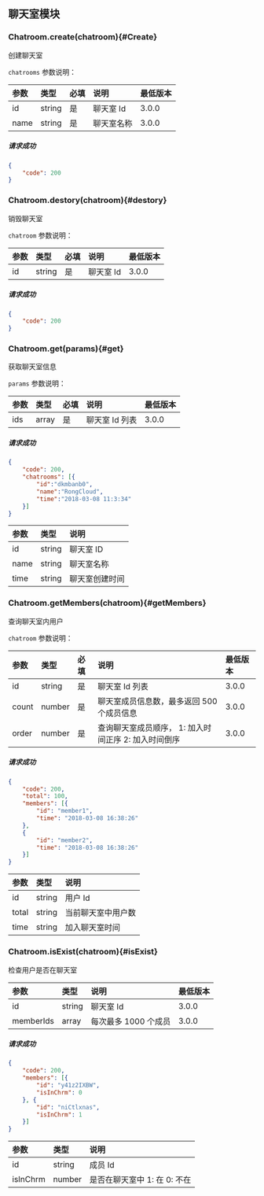 ## 聊天室模块

### Chatroom.create(chatroom){#Create}

创建聊天室

`chatrooms` 参数说明：

| 参数   	 |	类型		| 必填	| 说明 							|最低版本		|
| :----------|:--------	|:-----	|:------------------------------|:-------- |
|	id 		 |	string	|	是 	| 聊天室 Id						| 3.0.0 |
|	name	 |	string	| 是 	| 聊天室名称						| 3.0.0 |

##### 请求成功

```json
{
    "code": 200
}
```

### Chatroom.destory(chatroom){#destory}

销毁聊天室

`chatroom` 参数说明：

| 参数   	 |	类型		| 必填	| 说明 							|最低版本		|
| :----------|:--------	|:-----	|:------------------------------|:-------- |
|	id	 	 |	string	|	是 	| 聊天室 Id						|  3.0.0 |

##### 请求成功

```json
{
    "code": 200
}
```
### Chatroom.get(params){#get}

获取聊天室信息

`params` 参数说明：

| 参数   	 |	类型		| 必填	| 说明 							|最低版本		|
| :----------|:--------	|:-----	|:------------------------------|:-------- |
|	ids	 	 |	array	|	是 	| 聊天室 Id 列表					| 3.0.0 |

##### 请求成功

```json
{
	"code": 200,
	"chatrooms": [{
		"id":"dkmbanb0",
		"name":"RongCloud",
		"time":"2018-03-08 11:3:34"
	}]
}
```

| 参数   	 |	类型		| 说明 							
| :----------|:--------	|:------------------------------
|	id	 	 |	string	| 聊天室 ID						
|	name	 |	string	| 聊天室名称						
|	time 	 |	string	| 聊天室创建时间					

### Chatroom.getMembers(chatroom){#getMembers}

查询聊天室内用户

`chatroom` 参数说明：

| 参数   	 |	类型		| 必填	| 说明 							|最低版本		|
| :----------|:--------	|:-----	|:------------------------------|:-------- |
|	id 	 	 |	string	|	是 	| 聊天室 Id 列表					| 3.0.0 |
|	count 	 |	number	|	是 	| 聊天室成员信息数，最多返回 500 个成员信息 | 3.0.0 |
|	order 	 |	number	|	是 	| 查询聊天室成员顺序， 1: 加入时间正序  2: 加入时间倒序	| 3.0.0 |

##### 请求成功

```json
{
	"code": 200,
	"total": 100,
	"members": [{
		"id": "member1",
		"time": "2018-03-08 16:38:26"
	}, 
	{
		"id": "member2",
		"time": "2018-03-08 16:38:26"
	}]
}
```

| 参数   	 |	类型		| 说明 							
| :----------|:--------	|:------------------------------
|	id		 |	string	| 用户 Id					
|	total	 |	string	| 当前聊天室中用户数			
|	time 	 |	string	| 加入聊天室时间				

### Chatroom.isExist(chatroom){#isExist}

检查用户是否在聊天室

| 参数   	 |	类型		| 说明 							|最低版本		|
| :----------|:--------	|:------------------------------|:-------- |
|	id	 	 |	string	| 聊天室 Id						| 3.0.0 |
|	memberIds|	array	| 每次最多 1000 个成员				| 3.0.0 |

##### 请求成功

```json
{
	"code": 200,
	"members": [{
		"id": "y41z2IXBW",
		"isInChrm": 0
	}, {
		"id": "niCtlxnas",
		"isInChrm": 1
	}]
}
```

| 参数   	 |	类型		| 说明 							
| :----------|:--------	|:------------------------------
|	id |	string	| 成员 Id
|	isInChrm |	number	| 是否在聊天室中 1: 在  0: 不在
 
 
 

